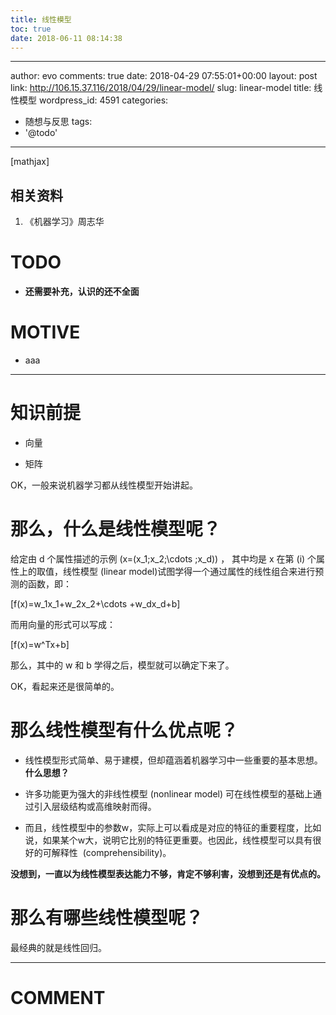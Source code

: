 ```yaml
---
title: 线性模型
toc: true
date: 2018-06-11 08:14:38
---
```

---
author: evo
comments: true
date: 2018-04-29 07:55:01+00:00
layout: post
link: http://106.15.37.116/2018/04/29/linear-model/
slug: linear-model
title: 线性模型
wordpress_id: 4591
categories:
- 随想与反思
tags:
- '@todo'
---

<!-- more -->

[mathjax]


## 相关资料





 	
  1. 《机器学习》周志华




# TODO





 	
  * **还需要补充，认识的还不全面**




# MOTIVE





 	
  * aaa





* * *





# 知识前提





 	
  * 向量

 	
  * 矩阵




OK，一般来说机器学习都从线性模型开始讲起。


# 那么，什么是线性模型呢？


给定由 d 个属性描述的示例 \(x=(x_1;x_2;\cdots ;x_d)\) ， 其中均是 x 在第 \(i\) 个属性上的取值，线性模型 (linear model)试图学得一个通过属性的线性组合来进行预测的函数，即：

\[f(x)=w_1x_1+w_2x_2+\cdots +w_dx_d+b\]

而用向量的形式可以写成：

\[f(x)=w^Tx+b\]

那么，其中的 w 和 b 学得之后，模型就可以确定下来了。

OK，看起来还是很简单的。


# 那么线性模型有什么优点呢？





 	
  * 线性模型形式简单、易于建模，但却蕴涵着机器学习中一些重要的基本思想。**什么思想？**

 	
  * 许多功能更为强大的非线性模型 (nonlinear model) 可在线性模型的基础上通过引入层级结构或高维映射而得。

 	
  * 而且，线性模型中的参数w，实际上可以看成是对应的特征的重要程度，比如说，如果某个w大，说明它比别的特征更重要。也因此，线性模型可以具有很好的可解释性  (comprehensibility)。


**没想到，一直以为线性模型表达能力不够，肯定不够利害，没想到还是有优点的。**


# 那么有哪些线性模型呢？


最经典的就是线性回归。













* * *





# COMMENT



